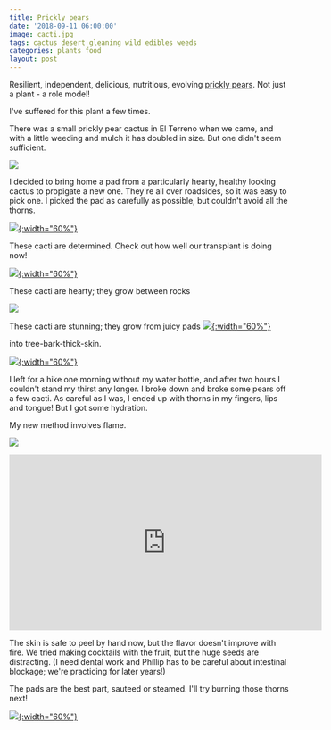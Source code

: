 ```yaml
---
title: Prickly pears
date: '2018-09-11 06:00:00'
image: cacti.jpg
tags: cactus desert gleaning wild edibles weeds
categories: plants food
layout: post
---
```


Resilient, independent, delicious, nutritious, evolving [prickly pears](https://en.wikipedia.org/wiki/Opuntia). Not just a plant - a role model!

I've suffered for this plant a few times.

There was a small prickly pear cactus in El Terreno when we came, and with a little weeding and mulch it has doubled in size. But one didn't seem sufficient.

[![](/images/cactus_start_.jpg)](/images/cactus_start.jpg)

I decided to bring home a pad from a particularly hearty, healthy looking cactus to propigate a new one. They're all over roadsides, so it was easy to pick one. I picked the pad as carefully as possible, but couldn't avoid all the thorns.

[![](/images/cactuspricks_.jpg){:width="60%"}](/images/cactuspricks.jpg)

These cacti are determined. Check out how well our transplant is doing now!

[![](/images/cactus_growing_.jpg){:width="60%"}](/images/cactus_growing.jpg)

These cacti are hearty; they grow between rocks

[![](/images/cactus_rocks_.jpg)](/images/cactus_rocks.jpg)


These cacti are stunning; they grow from juicy pads
[![](/images/cactus_.jpg){:width="60%"}](/images/cactus.jpg)

into tree-bark-thick-skin.

[![](/images/cactus_mountain_.jpg){:width="60%"}](/images/cactus_mountain.jpg)


I left for a hike one morning without my water bottle, and after two hours I couldn't stand my thirst any longer. I broke down and broke some pears off a few cacti. As careful as I was, I ended up with thorns in my fingers, lips and tongue! But I got some hydration.

My new method involves flame.

[![](/images/cactus_pears4_.jpg)](/images/cactus_pears4.jpg)

<iframe width="560" height="315" src="https://www.youtube-nocookie.com/embed/DmkkVK4u9bw" frameborder="0" allow="autoplay; encrypted-media" allowfullscreen></iframe>

The skin is safe to peel by hand now, but the flavor doesn't improve with fire. We tried making cocktails with the fruit, but the huge seeds are distracting. (I need dental work and Phillip has to be careful about intestinal blockage; we're practicing for later years!)

The pads are the best part, sauteed or steamed. I'll try burning those thorns next!

[![](/images/prickly_pear_cosmo_.jpg){:width="60%"}](/images/prickly_pear_cosmo.jpg)